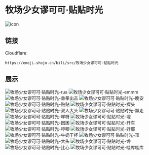 # 牧场少女谬可可·贴贴时光
![icon](https://emoji.shojo.cn/bili/src/牧场少女谬可可·贴贴时光/icon.png)
## 链接
Cloudflare:
```
https://emoji.shojo.cn/bili/src/牧场少女谬可可·贴贴时光
```
## 展示
![牧场少女谬可可·贴贴时光-rua](https://emoji.shojo.cn/bili/src/牧场少女谬可可·贴贴时光/牧场少女谬可可·贴贴时光-rua.png)
![牧场少女谬可可·贴贴时光-emmm](https://emoji.shojo.cn/bili/src/牧场少女谬可可·贴贴时光/牧场少女谬可可·贴贴时光-emmm.png)
![牧场少女谬可可·贴贴时光-重拳出击](https://emoji.shojo.cn/bili/src/牧场少女谬可可·贴贴时光/牧场少女谬可可·贴贴时光-重拳出击.png)
![牧场少女谬可可·贴贴时光-晚安](https://emoji.shojo.cn/bili/src/牧场少女谬可可·贴贴时光/牧场少女谬可可·贴贴时光-晚安.png)
![牧场少女谬可可·贴贴时光-贴贴](https://emoji.shojo.cn/bili/src/牧场少女谬可可·贴贴时光/牧场少女谬可可·贴贴时光-贴贴.png)
![牧场少女谬可可·贴贴时光-探头](https://emoji.shojo.cn/bili/src/牧场少女谬可可·贴贴时光/牧场少女谬可可·贴贴时光-探头.png)
![牧场少女谬可可·贴贴时光-双人大头](https://emoji.shojo.cn/bili/src/牧场少女谬可可·贴贴时光/牧场少女谬可可·贴贴时光-双人大头.png)
![牧场少女谬可可·贴贴时光-飘走](https://emoji.shojo.cn/bili/src/牧场少女谬可可·贴贴时光/牧场少女谬可可·贴贴时光-飘走.png)
![牧场少女谬可可·贴贴时光-咩呀](https://emoji.shojo.cn/bili/src/牧场少女谬可可·贴贴时光/牧场少女谬可可·贴贴时光-咩呀.png)
![牧场少女谬可可·贴贴时光-埋](https://emoji.shojo.cn/bili/src/牧场少女谬可可·贴贴时光/牧场少女谬可可·贴贴时光-埋.png)
![牧场少女谬可可·贴贴时光-困困](https://emoji.shojo.cn/bili/src/牧场少女谬可可·贴贴时光/牧场少女谬可可·贴贴时光-困困.png)
![牧场少女谬可可·贴贴时光-开车](https://emoji.shojo.cn/bili/src/牧场少女谬可可·贴贴时光/牧场少女谬可可·贴贴时光-开车.png)
![牧场少女谬可可·贴贴时光-哼唧](https://emoji.shojo.cn/bili/src/牧场少女谬可可·贴贴时光/牧场少女谬可可·贴贴时光-哼唧.png)
![牧场少女谬可可·贴贴时光-好耶](https://emoji.shojo.cn/bili/src/牧场少女谬可可·贴贴时光/牧场少女谬可可·贴贴时光-好耶.png)
![牧场少女谬可可·贴贴时光-牛奶干杯](https://emoji.shojo.cn/bili/src/牧场少女谬可可·贴贴时光/牧场少女谬可可·贴贴时光-牛奶干杯.png)
![牧场少女谬可可·贴贴时光-顶](https://emoji.shojo.cn/bili/src/牧场少女谬可可·贴贴时光/牧场少女谬可可·贴贴时光-顶.png)
![牧场少女谬可可·贴贴时光-大头](https://emoji.shojo.cn/bili/src/牧场少女谬可可·贴贴时光/牧场少女谬可可·贴贴时光-大头.png)
![牧场少女谬可可·贴贴时光-馋](https://emoji.shojo.cn/bili/src/牧场少女谬可可·贴贴时光/牧场少女谬可可·贴贴时光-馋.png)
![牧场少女谬可可·贴贴时光-比心](https://emoji.shojo.cn/bili/src/牧场少女谬可可·贴贴时光/牧场少女谬可可·贴贴时光-比心.png)
![牧场少女谬可可·贴贴时光-哇库哇库](https://emoji.shojo.cn/bili/src/牧场少女谬可可·贴贴时光/牧场少女谬可可·贴贴时光-哇库哇库.png)
